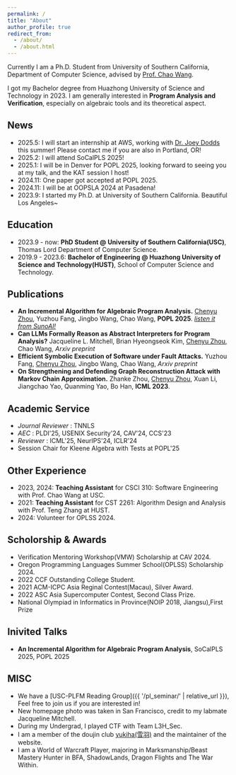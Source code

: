 ```yaml
---
permalink: /
title: "About"
author_profile: true
redirect_from: 
  - /about/
  - /about.html
---
```



Currently I am a Ph.D. Student from University of Southern California, Department of Computer Science, advised by [Prof. Chao Wang](https://sites.usc.edu/chaowang/).

I got my Bachelor degree from Huazhong University of Science and Technology in 2023. I am generally interested in **Program Analysis and Verification**, especially on algebraic tools and its theoretical aspect.

News
------
- 2025.5: I will start an internship at AWS, working with [Dr. Joey Dodds](https://www.linkedin.com/in/joey-dodds-4b462a41/) this summer! Please contact me if you are also in Portland, OR!
- 2025.2: I will attend SoCalPLS 2025!
- 2025.1: I will be in Denver for POPL 2025, looking forward to seeing you at my talk, and the KAT session I host!
- 2024.11: One paper got accepted at POPL 2025.
- 2024.11: I will be at OOPSLA 2024 at Pasadena!
- 2023.9:  I started my Ph.D. at University of Southern California. Beautiful Los Angeles~

Education
------
- 2023.9 - now: **PhD Student @ University of Southern California(USC)**, Thomas Lord Department of Computer Science.
- 2019.9 - 2023.6: **Bachelor of Engineering @ Huazhong University of Science and Technology(HUST)**, School of Computer Science and Technology.

Publications
------
- **An Incremental Algorithm for Algebraic Program Analysis.** <u>Chenyu Zhou</u>, Yuzhou Fang, Jingbo Wang, Chao Wang, **POPL 2025**.  [*listen it from SunoAI!*](https://suno.com/song/ffa17b6e-0c60-4509-b683-7fd58df2ce3d?sh=WK7l7wmk0iB9SRVT)
- **Can LLMs Formally Reason as Abstract Interpreters for Program Analysis?** Jacqueline L. Mitchell, Brian Hyeongseok Kim, <u>Chenyu Zhou</u>, Chao Wang, *Arxiv preprint*
- **Efficient Symbolic Execution of Software under Fault Attacks.** Yuzhou Fang, <u>Chenyu Zhou</u>, Jingbo Wang, Chao Wang, *Arxiv preprint*
- **On Strengthening and Defending Graph Reconstruction Attack with Markov Chain Approximation.** Zhanke Zhou, <u>Chenyu Zhou</u>, Xuan Li, Jiangchao Yao, Quanming Yao, Bo Han, **ICML 2023**.

Academic Service
------
- *Journal Reviewer* : TNNLS
- *AEC* : PLDI'25, USENIX Security'24, CAV'24, CCS'23
- *Reviewer* : ICML'25, NeurIPS'24, ICLR'24
- Session Chair for Kleene Algebra with Tests at POPL'25


Other Experience
------
- 2023, 2024: **Teaching Assistant** for CSCI 310: Software Engineering with Prof. Chao Wang at USC.
- 2021: **Teaching Assistant** for CST 2261: Algorithm Design and Analysis with Prof. Teng Zhang at HUST.
- 2024: Volunteer for OPLSS 2024.

Scholorship & Awards
------
- Verification Mentoring Workshop(VMW) Scholarship at CAV 2024.
- Oregon Programming Languages Summer School(OPLSS) Scholarship 2024.
- 2022 CCF Outstanding College Student.
- 2021 ACM-ICPC Asia Reginal Contest(Macau), Silver Award.
- 2022 ASC Asia Supercomputer Contest, Second Class Prize.
- National Olympiad in Informatics in Province(NOIP 2018, Jiangsu),First Prize

Inivited Talks
-----
- **An Incremental Algorithm for Algebraic Program Analysis**, SoCalPLS 2025, POPL 2025

MISC
------
- We have a [USC-PLFM Reading Group]({{ '/pl_seminar/' | relative_url }}), Feel free to join us if you are interested in!
- New homepage photo was taken in San Francisco, credit to my labmate Jacqueline Mitchell.
- During my Undergrad, I played CTF with Team L3H_Sec.
- I am a member of the doujin club [yukiha(雪羽)](https://yukiha.org) and the maintainer of the website.
- I am a World of Warcraft Player, majoring in Marksmanship/Beast Mastery Hunter in BFA, ShadowLands, Dragon Flights and The War Within.

